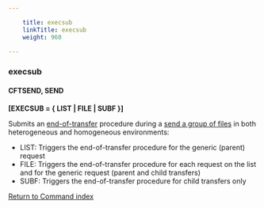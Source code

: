```yaml
---

    title: execsub
    linkTitle: execsub
    weight: 960

---
```

<span id="execsub"></span>

### execsub

#### CFTSEND, SEND

****\[EXECSUB = { LIST | FILE | SUBF }\]****

Submits an [end-of-transfer](../../../../concepts/about_transfer_processing/procedure_examples)
procedure during a [send a group of files](../../../../concepts/using_the_send_command/send_group_of_files_cl) in both heterogeneous and homogeneous environments:

- LIST: Triggers the end-of-transfer
    procedure for the generic (parent) request
- FILE: Triggers the end-of-transfer
    procedure for each request on the list and for the generic request (parent and child transfers)
- SUBF: Triggers the end-of-transfer procedure for child transfers only

[Return to Command index](../../)
